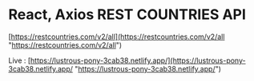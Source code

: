 # React, Axios REST COUNTRIES API
[https://restcountries.com/v2/all](https://restcountries.com/v2/all "https://restcountries.com/v2/all")


Live : [https://lustrous-pony-3cab38.netlify.app/](https://lustrous-pony-3cab38.netlify.app/ "https://lustrous-pony-3cab38.netlify.app/")